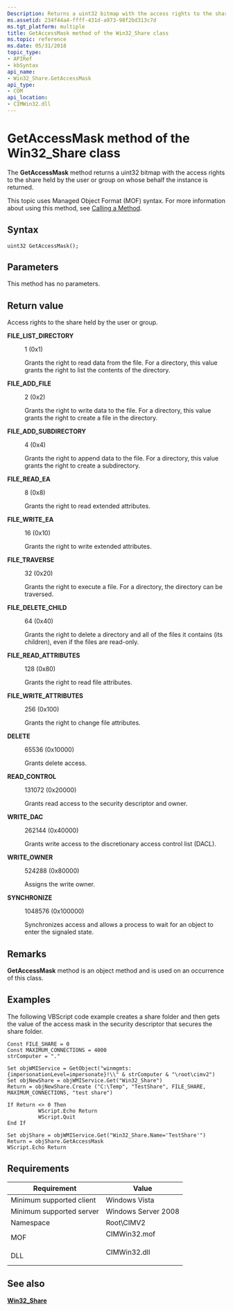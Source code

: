 ```yaml
---
Description: Returns a uint32 bitmap with the access rights to the share held by the user or group on whose behalf the instance is returned.
ms.assetid: 234f44a4-ffff-431d-a973-98f2bd313c7d
ms.tgt_platform: multiple
title: GetAccessMask method of the Win32_Share class
ms.topic: reference
ms.date: 05/31/2018
topic_type: 
- APIRef
- kbSyntax
api_name: 
- Win32_Share.GetAccessMask
api_type: 
- COM
api_location: 
- CIMWin32.dll
---
```


# GetAccessMask method of the Win32\_Share class

The **GetAccessMask** method returns a uint32 bitmap with the access rights to the share held by the user or group on whose behalf the instance is returned.

This topic uses Managed Object Format (MOF) syntax. For more information about using this method, see [Calling a Method](/windows/desktop/WmiSdk/calling-a-method).

## Syntax


```mof
uint32 GetAccessMask();
```



## Parameters

This method has no parameters.

## Return value

Access rights to the share held by the user or group.

<dl> <dt>

**FILE\_LIST\_DIRECTORY**
</dt> <dd>

1 (0x1)

Grants the right to read data from the file. For a directory, this value grants the right to list the contents of the directory.

</dd> <dt>

**FILE\_ADD\_FILE**
</dt> <dd>

2 (0x2)

Grants the right to write data to the file. For a directory, this value grants the right to create a file in the directory.

</dd> <dt>

**FILE\_ADD\_SUBDIRECTORY**
</dt> <dd>

4 (0x4)

Grants the right to append data to the file. For a directory, this value grants the right to create a subdirectory.

</dd> <dt>

**FILE\_READ\_EA**
</dt> <dd>

8 (0x8)

Grants the right to read extended attributes.

</dd> <dt>

**FILE\_WRITE\_EA**
</dt> <dd>

16 (0x10)

Grants the right to write extended attributes.

</dd> <dt>

**FILE\_TRAVERSE**
</dt> <dd>

32 (0x20)

Grants the right to execute a file. For a directory, the directory can be traversed.

</dd> <dt>

**FILE\_DELETE\_CHILD**
</dt> <dd>

64 (0x40)

Grants the right to delete a directory and all of the files it contains (its children), even if the files are read-only.

</dd> <dt>

**FILE\_READ\_ATTRIBUTES**
</dt> <dd>

128 (0x80)

Grants the right to read file attributes.

</dd> <dt>

**FILE\_WRITE\_ATTRIBUTES**
</dt> <dd>

256 (0x100)

Grants the right to change file attributes.

</dd> <dt>

**DELETE**
</dt> <dd>

65536 (0x10000)

Grants delete access.

</dd> <dt>

**READ\_CONTROL**
</dt> <dd>

131072 (0x20000)

Grants read access to the security descriptor and owner.

</dd> <dt>

**WRITE\_DAC**
</dt> <dd>

262144 (0x40000)

Grants write access to the discretionary access control list (DACL).

</dd> <dt>

**WRITE\_OWNER**
</dt> <dd>

524288 (0x80000)

Assigns the write owner.

</dd> <dt>

**SYNCHRONIZE**
</dt> <dd>

1048576 (0x100000)

Synchronizes access and allows a process to wait for an object to enter the signaled state.

</dd> </dl>

## Remarks

**GetAccessMask** method is an object method and is used on an occurrence of this class.

## Examples

The following VBScript code example creates a share folder and then gets the value of the access mask in the security descriptor that secures the share folder.


```VB
Const FILE_SHARE = 0
Const MAXIMUM_CONNECTIONS = 4000 
strComputer = "."

Set objWMIService = GetObject("winmgmts:{impersonationLevel=impersonate}!\\" & strComputer & "\root\cimv2")
Set objNewShare = objWMIService.Get("Win32_Share")
Return = objNewShare.Create ("C:\Temp", "TestShare", FILE_SHARE, MAXIMUM_CONNECTIONS, "test share")

If Return <> 0 Then
          WScript.Echo Return
          WScript.Quit
End If

Set objShare = objWMIService.Get("Win32_Share.Name='TestShare'")
Return = objShare.GetAccessMask
WScript.Echo Return
```



## Requirements



| Requirement | Value |
|-------------------------------------|-----------------------------------------------------------------------------------------|
| Minimum supported client<br/> | Windows Vista<br/>                                                                |
| Minimum supported server<br/> | Windows Server 2008<br/>                                                          |
| Namespace<br/>                | Root\\CIMV2<br/>                                                                  |
| MOF<br/>                      | <dl> <dt>CIMWin32.mof</dt> </dl> |
| DLL<br/>                      | <dl> <dt>CIMWin32.dll</dt> </dl> |



## See also

<dl> <dt>

[**Win32\_Share**](win32-share.md)
</dt> </dl>

 

